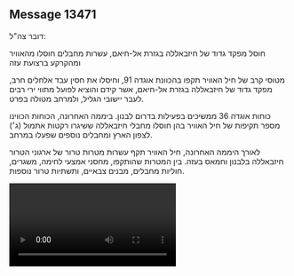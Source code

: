 ## Message 13471

דובר צה"ל:

חוסל מפקד גדוד של חיזבאללה בגזרת אל-חיאם, עשרות מחבלים חוסלו מהאוויר ומהקרקע ברצועת עזה

מטוסי קרב של חיל האוויר תקפו בהכוונת אוגדה 91, וחיסלו את חסין עבד אלחלים חרב, מפקד גדוד של חיזבאללה בגזרת אל-חיאם, אשר קידם והוציא לפועל מתווי ירי רבים לעבר יישובי הגליל, ולמרחב מטולה בפרט.

כוחות אוגדה 36 ממשיכים בפעילות בדרום לבנון. 
ביממה האחרונה, הכוחות הכווינו מספר תקיפות של חיל האוויר בהן חוסלו מחבלי חיזבאללה ששיגרו רקטות אתמול (ג׳) לצפון הארץ ומחבלים נוספים שפעלו במרחב.

לאורך היממה האחרונה, חיל האוויר תקף עשרות מטרות טרור של ארגוני הטרור חיזבאללה בלבנון וחמאס בעזה. 
בין המטרות שהותקפו, מחסני אמצעי לחימה, משגרים, חוליות מחבלים, מבנים צבאיים, ותשתיות טרור נוספות.

![Video](https://data.iron-swords.co.il/2024/November/06/https://data.iron-swords.co.il/2024/November/06/13471/13471_media.mp4)
